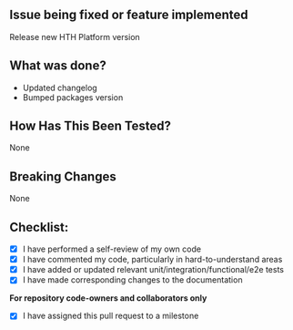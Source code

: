 <!--- Provide a general summary of your changes in the Title above -->
<!--- Pull request titles must use the [conventional commits](https://www.conventionalcommits.org/en/v1.0.0/#summary) format -->

## Issue being fixed or feature implemented
<!--- Why is this change required? What problem does it solve? -->
<!--- If it fixes an open issue, please link to the issue here. -->
Release new HTH Platform version

## What was done?
<!--- Describe your changes in detail -->
- Updated changelog
- Bumped packages version

## How Has This Been Tested?
<!--- Please describe in detail how you tested your changes. -->
<!--- Include details of your testing environment, and the tests you ran to -->
<!--- see how your change affects other areas of the code, etc. -->
None

## Breaking Changes
<!--- Please describe any breaking changes your code introduces and verify that -->
<!--- the title includes "!" following the conventional commit type (e.g. "feat!: ..."-->
None

## Checklist:
<!--- Go over all the following points, and put an `x` in all the boxes that apply. -->
- [x] I have performed a self-review of my own code
- [x] I have commented my code, particularly in hard-to-understand areas
- [x] I have added or updated relevant unit/integration/functional/e2e tests
- [x] I have made corresponding changes to the documentation

**For repository code-owners and collaborators only**
- [x] I have assigned this pull request to a milestone
